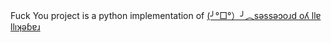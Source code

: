 Fuck You project is a python implementation of [(╯°□°）╯︵sǝssǝɔoɹd oʎ llɐ llıʞǝɓɐɹ ](https://github.com/robotlolita/fuck-you)